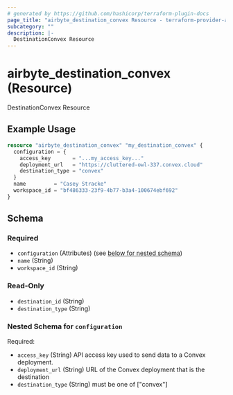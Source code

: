 ```yaml
---
# generated by https://github.com/hashicorp/terraform-plugin-docs
page_title: "airbyte_destination_convex Resource - terraform-provider-airbyte"
subcategory: ""
description: |-
  DestinationConvex Resource
---
```


# airbyte_destination_convex (Resource)

DestinationConvex Resource

## Example Usage

```terraform
resource "airbyte_destination_convex" "my_destination_convex" {
  configuration = {
    access_key       = "...my_access_key..."
    deployment_url   = "https://cluttered-owl-337.convex.cloud"
    destination_type = "convex"
  }
  name         = "Casey Stracke"
  workspace_id = "bf486333-23f9-4b77-b3a4-100674ebf692"
}
```

<!-- schema generated by tfplugindocs -->
## Schema

### Required

- `configuration` (Attributes) (see [below for nested schema](#nestedatt--configuration))
- `name` (String)
- `workspace_id` (String)

### Read-Only

- `destination_id` (String)
- `destination_type` (String)

<a id="nestedatt--configuration"></a>
### Nested Schema for `configuration`

Required:

- `access_key` (String) API access key used to send data to a Convex deployment.
- `deployment_url` (String) URL of the Convex deployment that is the destination
- `destination_type` (String) must be one of ["convex"]


